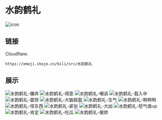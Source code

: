 # 水韵鹤礼
![icon](https://emoji.shojo.cn/bili/src/水韵鹤礼/icon.png)
## 链接
Cloudflare:
```
https://emoji.shojo.cn/bili/src/水韵鹤礼
```
## 展示
![水韵鹤礼-嫌弃](https://emoji.shojo.cn/bili/src/水韵鹤礼/水韵鹤礼-嫌弃.png)
![水韵鹤礼-得意](https://emoji.shojo.cn/bili/src/水韵鹤礼/水韵鹤礼-得意.png)
![水韵鹤礼-嘲讽](https://emoji.shojo.cn/bili/src/水韵鹤礼/水韵鹤礼-嘲讽.png)
![水韵鹤礼-载入中](https://emoji.shojo.cn/bili/src/水韵鹤礼/水韵鹤礼-载入中.png)
![水韵鹤礼-震惊](https://emoji.shojo.cn/bili/src/水韵鹤礼/水韵鹤礼-震惊.png)
![水韵鹤礼-大脑超载](https://emoji.shojo.cn/bili/src/水韵鹤礼/水韵鹤礼-大脑超载.png)
![水韵鹤礼-生气](https://emoji.shojo.cn/bili/src/水韵鹤礼/水韵鹤礼-生气.png)
![水韵鹤礼-啊啊啊](https://emoji.shojo.cn/bili/src/水韵鹤礼/水韵鹤礼-啊啊啊.png)
![水韵鹤礼-怪东西](https://emoji.shojo.cn/bili/src/水韵鹤礼/水韵鹤礼-怪东西.png)
![水韵鹤礼-紧张](https://emoji.shojo.cn/bili/src/水韵鹤礼/水韵鹤礼-紧张.png)
![水韵鹤礼-大凶](https://emoji.shojo.cn/bili/src/水韵鹤礼/水韵鹤礼-大凶.png)
![水韵鹤礼-怒气值up](https://emoji.shojo.cn/bili/src/水韵鹤礼/水韵鹤礼-怒气值up.png)
![水韵鹤礼-肯定](https://emoji.shojo.cn/bili/src/水韵鹤礼/水韵鹤礼-肯定.png)
![水韵鹤礼-吃瓜](https://emoji.shojo.cn/bili/src/水韵鹤礼/水韵鹤礼-吃瓜.png)
![水韵鹤礼-傲娇](https://emoji.shojo.cn/bili/src/水韵鹤礼/水韵鹤礼-傲娇.png)
